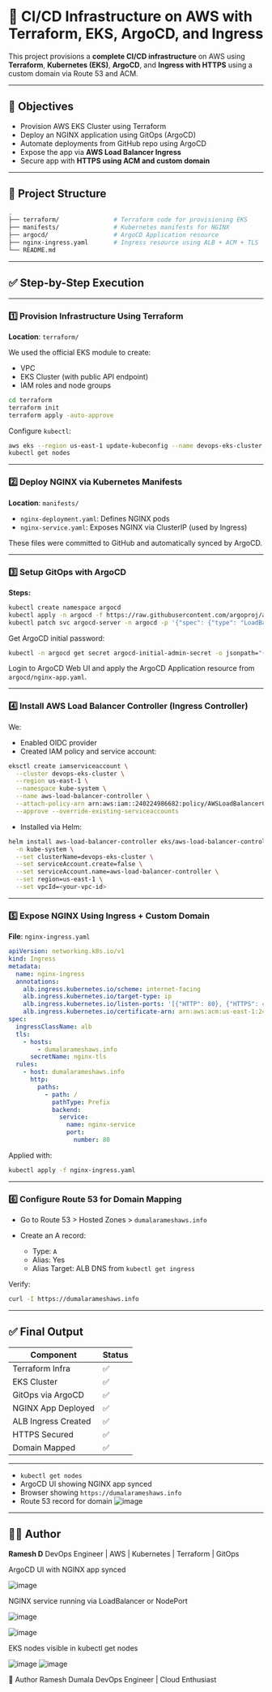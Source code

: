 # 🚀 CI/CD Infrastructure on AWS with Terraform, EKS, ArgoCD, and Ingress

This project provisions a **complete CI/CD infrastructure** on AWS using **Terraform**, **Kubernetes (EKS)**, **ArgoCD**, and **Ingress with HTTPS** using a custom domain via Route 53 and ACM.

---

## 🌟 Objectives

* Provision AWS EKS Cluster using Terraform
* Deploy an NGINX application using GitOps (ArgoCD)
* Automate deployments from GitHub repo using ArgoCD
* Expose the app via **AWS Load Balancer Ingress**
* Secure app with **HTTPS using ACM and custom domain**

---

## 🧱 Project Structure

```bash
.
├── terraform/               # Terraform code for provisioning EKS
├── manifests/               # Kubernetes manifests for NGINX
├── argocd/                  # ArgoCD Application resource
├── nginx-ingress.yaml       # Ingress resource using ALB + ACM + TLS
└── README.md
```

---

## ✅ Step-by-Step Execution

---

### 1️⃣ Provision Infrastructure Using Terraform

**Location**: `terraform/`

We used the official EKS module to create:

* VPC
* EKS Cluster (with public API endpoint)
* IAM roles and node groups

```bash
cd terraform
terraform init
terraform apply -auto-approve
```

Configure `kubectl`:

```bash
aws eks --region us-east-1 update-kubeconfig --name devops-eks-cluster
kubectl get nodes
```

---

### 2️⃣ Deploy NGINX via Kubernetes Manifests

**Location**: `manifests/`

* `nginx-deployment.yaml`: Defines NGINX pods
* `nginx-service.yaml`: Exposes NGINX via ClusterIP (used by Ingress)

These files were committed to GitHub and automatically synced by ArgoCD.

---

### 3️⃣ Setup GitOps with ArgoCD

**Steps:**

```bash
kubectl create namespace argocd
kubectl apply -n argocd -f https://raw.githubusercontent.com/argoproj/argo-cd/stable/manifests/install.yaml
kubectl patch svc argocd-server -n argocd -p '{"spec": {"type": "LoadBalancer"}}'
```

Get ArgoCD initial password:

```bash
kubectl -n argocd get secret argocd-initial-admin-secret -o jsonpath="{.data.password}" | base64 -d
```

Login to ArgoCD Web UI and apply the ArgoCD Application resource from `argocd/nginx-app.yaml`.

---

### 4️⃣ Install AWS Load Balancer Controller (Ingress Controller)

We:

* Enabled OIDC provider
* Created IAM policy and service account:

```bash
eksctl create iamserviceaccount \
  --cluster devops-eks-cluster \
  --region us-east-1 \
  --namespace kube-system \
  --name aws-load-balancer-controller \
  --attach-policy-arn arn:aws:iam::240224986682:policy/AWSLoadBalancerControllerIAMPolicy \
  --approve --override-existing-serviceaccounts
```

* Installed via Helm:

```bash
helm install aws-load-balancer-controller eks/aws-load-balancer-controller \
  -n kube-system \
  --set clusterName=devops-eks-cluster \
  --set serviceAccount.create=false \
  --set serviceAccount.name=aws-load-balancer-controller \
  --set region=us-east-1 \
  --set vpcId=<your-vpc-id>
```

---

### 5️⃣ Expose NGINX Using Ingress + Custom Domain

**File**: `nginx-ingress.yaml`

```yaml
apiVersion: networking.k8s.io/v1
kind: Ingress
metadata:
  name: nginx-ingress
  annotations:
    alb.ingress.kubernetes.io/scheme: internet-facing
    alb.ingress.kubernetes.io/target-type: ip
    alb.ingress.kubernetes.io/listen-ports: '[{"HTTP": 80}, {"HTTPS": 443}]'
    alb.ingress.kubernetes.io/certificate-arn: arn:aws:acm:us-east-1:240224986682:certificate/<your-acm-cert-id>
spec:
  ingressClassName: alb
  tls:
    - hosts:
        - dumalarameshaws.info
      secretName: nginx-tls
  rules:
    - host: dumalarameshaws.info
      http:
        paths:
          - path: /
            pathType: Prefix
            backend:
              service:
                name: nginx-service
                port:
                  number: 80
```

Applied with:

```bash
kubectl apply -f nginx-ingress.yaml
```

---

### 6️⃣ Configure Route 53 for Domain Mapping

* Go to Route 53 > Hosted Zones > `dumalarameshaws.info`
* Create an A record:

  * Type: `A`
  * Alias: Yes
  * Alias Target: ALB DNS from `kubectl get ingress`

Verify:

```bash
curl -I https://dumalarameshaws.info
```

---

## ✅ Final Output

| Component           | Status |
| ------------------- | ------ |
| Terraform Infra     | ✅      |
| EKS Cluster         | ✅      |
| GitOps via ArgoCD   | ✅      |
| NGINX App Deployed  | ✅      |
| ALB Ingress Created | ✅      |
| HTTPS Secured       | ✅      |
| Domain Mapped       | ✅      |

---

* `kubectl get nodes`
* ArgoCD UI showing NGINX app synced
* Browser showing `https://dumalarameshaws.info`
* Route 53 record for domain
![image](https://github.com/user-attachments/assets/0d37cb8a-1970-463a-b773-86918ee9ed3a)

---

## 👨‍💼 Author

**Ramesh D**
DevOps Engineer | AWS | Kubernetes | Terraform | GitOps


 ArgoCD UI with NGINX app synced

 ![image](https://github.com/user-attachments/assets/f70b184e-6d84-49f7-b903-7a3f53ca7768)


 NGINX service running via LoadBalancer or NodePort

 ![image](https://github.com/user-attachments/assets/8e7ba680-94d4-408d-9592-7ee6e5fd8fac)

 ![image](https://github.com/user-attachments/assets/aae4068c-193e-44c3-ba9c-865bdf048bb4)



 EKS nodes visible in kubectl get nodes

 ![image](https://github.com/user-attachments/assets/a2899061-1f59-475f-b2cb-ba73935f8216)
 ![image](https://github.com/user-attachments/assets/5ede5d31-d585-412b-a170-166151076970)


🙌 Author
Ramesh Dumala
DevOps Engineer | Cloud Enthusiast
